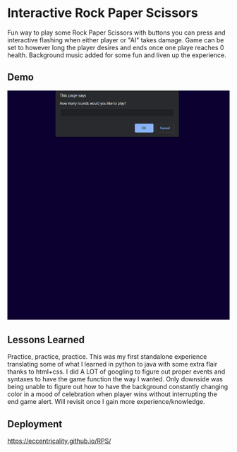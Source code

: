 
# Interactive Rock Paper Scissors

Fun way to play some Rock Paper Scissors with buttons you can press and interactive flashing when either player or "AI" takes damage. Game can be set to however long the player desires and ends once one playe reaches 0 health. Background music added for some fun and liven up the experience.

## Demo

![ Alt text](./demo.gif)

  
## Lessons Learned

Practice, practice, practice. This was my first standalone experience translating some of what I learned in python to java with some extra flair thanks to html+css. I did A LOT of googling to figure out proper events and syntaxes to have the game function the way I wanted. Only downside was being unable to figure out how to have the background constantly changing color in a mood of celebration when player wins without interrupting the end game alert. Will revisit once I gain more experience/knowledge.
  
## Deployment

https://eccentricality.github.io/RPS/

  